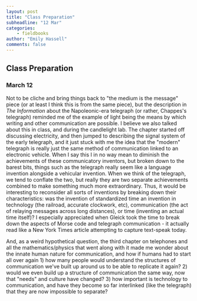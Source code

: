 ```yaml
---
layout: post
title: "Class Preparation"
subheadline: "12 Mar"
categories:
    - fieldbooks
author: "Emily Hassell"
comments: false
---
```


## Class Preparation
### March 12

Not to be cliche and bring things back to "the medium is the message" piece (or at least I think this is from the same piece), but the description in _The Information_ about the Napoleonic-era telegraph (or rather, Chappes's telegraph) reminded me of the example of light being the means by which writing and other communication are possible. I believe we also talked about this in class, and during the candlelight lab. The chapter started off discussing electricity, and then jumped to describing the signal system of the early telegraph, and it just stuck with me the idea that the "modern" telegraph is really just the same method of communication linked to an electronic vehicle. When I say this I in no way mean to diminish the achievements of these communicatory inventors, but broken down to the barest bits, things such as the telegraph really seem like a language invention alongside a vehicular invention. When we think of the telegraph, we tend to conflate the two, but really they are two separate achievements combined to make something much more extraordinary. Thus, it would be interesting to reconsider all sorts of inventions by breaking down their characteristics: was the invention of standardized time an invention in technology (the railroad, accurate clockwork, etc), communication (the act of relaying messages across long distances), or time (inventing an actual time itself)? I especially appreciated when Gleick took the time to break down the aspects of Morse code and telegraph communication - it actually read like a New York Times article attempting to capture text-speak today. 

And, as a weird hypothetical question, the third chapter on telephones and all the mathematics/physics that went along with it made me wonder about the innate human nature for communication, and how if humans had to start all over again 1) how many people would understand the structures of communication we've built up around us to be able to replicate it again? 2) would we even build up a structure of communication the same way, now that "needs" and culture have changed? 3) how important is technology to communication, and have they become so far interlinked (like the telegraph) that they are now impossible to separate? 